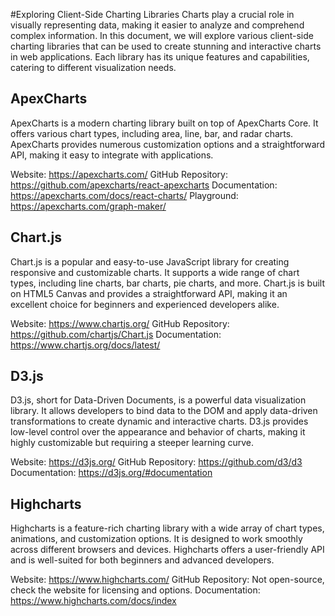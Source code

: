 #Exploring Client-Side Charting Libraries
Charts play a crucial role in visually representing data, making it easier to analyze and comprehend complex information. In this document, we will explore various client-side charting libraries that can be used to create stunning and interactive charts in web applications. Each library has its unique features and capabilities, catering to different visualization needs.


## ApexCharts
ApexCharts is a modern charting library built on top of ApexCharts Core. It offers various chart types, including area, line, bar, and radar charts. ApexCharts provides numerous customization options and a straightforward API, making it easy to integrate with applications.

Website: https://apexcharts.com/
GitHub Repository: https://github.com/apexcharts/react-apexcharts
Documentation: https://apexcharts.com/docs/react-charts/
Playground: https://apexcharts.com/graph-maker/

## Chart.js
Chart.js is a popular and easy-to-use JavaScript library for creating responsive and customizable charts. It supports a wide range of chart types, including line charts, bar charts, pie charts, and more. Chart.js is built on HTML5 Canvas and provides a straightforward API, making it an excellent choice for beginners and experienced developers alike.

Website: https://www.chartjs.org/
GitHub Repository: https://github.com/chartjs/Chart.js
Documentation: https://www.chartjs.org/docs/latest/

## D3.js
D3.js, short for Data-Driven Documents, is a powerful data visualization library. It allows developers to bind data to the DOM and apply data-driven transformations to create dynamic and interactive charts. D3.js provides low-level control over the appearance and behavior of charts, making it highly customizable but requiring a steeper learning curve.

Website: https://d3js.org/
GitHub Repository: https://github.com/d3/d3
Documentation: https://d3js.org/#documentation

## Highcharts
Highcharts is a feature-rich charting library with a wide array of chart types, animations, and customization options. It is designed to work smoothly across different browsers and devices. Highcharts offers a user-friendly API and is well-suited for both beginners and advanced developers.

Website: https://www.highcharts.com/
GitHub Repository: Not open-source, check the website for licensing and options.
Documentation: https://www.highcharts.com/docs/index